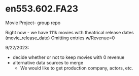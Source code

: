 # en553.602.FA23

Movie Project- group repo

Right now - we have 111k movies with theatrical release dates (movie_release_date)
Omitting entries w/Revenue=0

9/22/2023:

- decide whether or not to keep movies with 0 revenue
- alternative data sources to merge
  - We would like to get production company, actors, etc.
